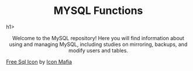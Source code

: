 <h1 align="center">MYSQL Functions</h1>h1>
<p align="center">Welcome to the MySQL repository! Here you will find information about using and managing MySQL, including studies on mirroring, backups, and modify users and tables.</p>

<a href="https://iconscout.com/icons/sql" target="_blank">Free Sql Icon</a> by <a href="https://iconscout.com/contributors/icon-mafia" target="_blank">Icon Mafia</a>


